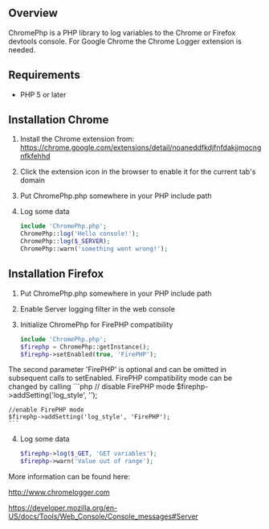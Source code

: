 ## Overview
ChromePhp is a PHP library to log variables to the Chrome or Firefox devtools console.
For Google Chrome the Chrome Logger extension is needed.

## Requirements
- PHP 5 or later

## Installation Chrome
1. Install the Chrome extension from: https://chrome.google.com/extensions/detail/noaneddfkdjfnfdakjjmocngnfkfehhd
2. Click the extension icon in the browser to enable it for the current tab's domain
3. Put ChromePhp.php somewhere in your PHP include path
4. Log some data

    ```php
    include 'ChromePhp.php';
    ChromePhp::log('Hello console!');
    ChromePhp::log($_SERVER);
    ChromePhp::warn('something went wrong!');
    ```

## Installation Firefox
1. Put ChromePhp.php somewhere in your PHP include path
2. Enable Server logging filter in the web console
3. Initialize ChromePhp for FirePHP compatibility

    ```php
    include 'ChromePhp.php';
    $firephp = ChromePhp::getInstance();
    $firephp->setEnabled(true, 'FirePHP');
    ```
The second parameter 'FirePHP' is optional and can be omitted in subsequent calls to setEnabled. FirePHP compatibility mode can be changed by calling
    ```php
    // disable FirePHP mode
    $firephp->addSetting('log_style', '');
    
    //enable FirePHP mode
    $firephp->addSetting('log_style', 'FirePHP');
    ```

4. Log some data

    ```php
    $firephp->log($_GET, 'GET variables');
    $firephp->warn('Value out of range');
    ```

More information can be found here:

http://www.chromelogger.com

https://developer.mozilla.org/en-US/docs/Tools/Web_Console/Console_messages#Server
